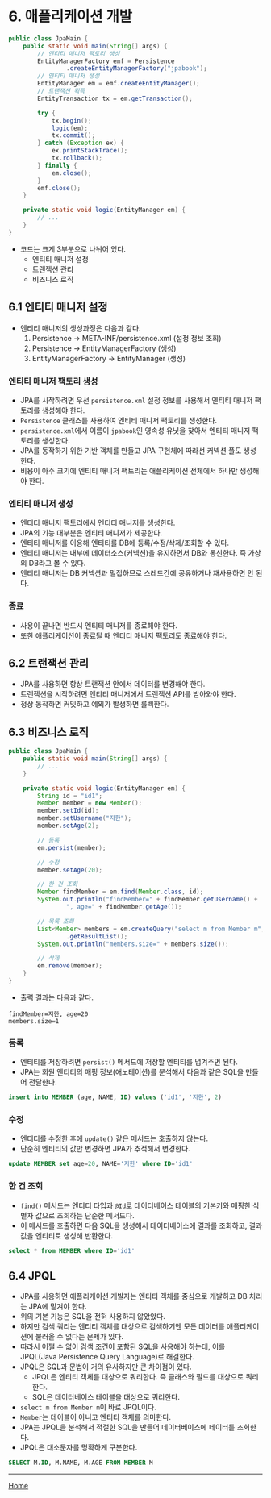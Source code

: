 # 6. 애플리케이션 개발

```java
public class JpaMain {
    public static void main(String[] args) {
        // 엔티티 매니저 팩토리 생성
        EntityManagerFactory emf = Persistence
                .createEntityManagerFactory("jpabook");
        // 엔티티 매니저 생성
        EntityManager em = emf.createEntityManager();
        // 트랜잭션 획득
        EntityTransaction tx = em.getTransaction();

        try {
            tx.begin();
            logic(em);
            tx.commit();
        } catch (Exception ex) {
            ex.printStackTrace();
            tx.rollback();
        } finally {
            em.close();
        }
        emf.close();
    }

    private static void logic(EntityManager em) {
        // ...
    }
}
```

- 코드는 크게 3부분으로 나뉘어 있다.
    - 엔티티 매니저 설정
    - 트랜잭션 관리
    - 비즈니스 로직


## 6.1 엔티티 매니저 설정

- 엔티티 매니저의 생성과정은 다음과 같다.
    1. Persistence -> META-INF/persistence.xml (설정 정보 조회)
    2. Persistence -> EntityManagerFactory (생성)
    3. EntityManagerFactory -> EntityManager (생성)

### 엔티티 매니저 팩토리 생성

- JPA를 시작하려면 우선 `persistence.xml` 설정 정보를 사용해서 엔티티 매니저 팩토리를 생성해야 한다.
- `Persistence` 클래스를 사용하여 엔티티 매니저 팩토리를 생성한다.
- `persistence.xml`에서 이름이 `jpabook`인 영속성 유닛을 찾아서 엔티티 매니저 팩토리를 생성한다.
- JPA를 동작하기 위한 기반 객체를 만들고 JPA 구현체에 따라선 커넥션 풀도 생성한다.
- 비용이 아주 크기에 엔티티 매니저 팩토리는 애플리케이션 전체에서 하나만 생성해야 한다.

### 엔티티 매니저 생성

- 엔티티 매니저 팩토리에서 엔티티 매니저를 생성한다.
- JPA의 기능 대부분은 엔티티 매니저가 제공한다.
- 엔티티 매니저를 이용해 엔티티를 DB에 등록/수정/삭제/조회할 수 있다.
- 엔티티 매니저는 내부에 데이터소스(커넥션)을 유지하면서 DB와 통신한다. 즉 가상의 DB라고 볼 수 있다.
- 엔티티 매니저는 DB 커넥션과 밀접하므로 스레드간에 공유하거나 재사용하면 안 된다.

### 종료

- 사용이 끝나면 반드시 엔티티 매니저를 종료해야 한다.
- 또한 애플리케이션이 종료될 때 엔티티 매니저 팩토리도 종료해야 한다.


## 6.2 트랜잭션 관리

- JPA를 사용하면 항상 트랜잭션 안에서 데이터를 변경해야 한다.
- 트랜잭션을 시작하려면 엔티티 매니저에서 트랜잭션 API를 받아와야 한다.
- 정상 동작하면 커밋하고 예외가 발생하면 롤백한다.


## 6.3 비즈니스 로직

```java
public class JpaMain {
    public static void main(String[] args) {
        // ...
    }

    private static void logic(EntityManager em) {
        String id = "id1";
        Member member = new Member();
        member.setId(id);
        member.setUsername("지한");
        member.setAge(2);

        // 등록
        em.persist(member);

        // 수정
        member.setAge(20);

        // 한 건 조회
        Member findMember = em.find(Member.class, id);
        System.out.println("findMember=" + findMember.getUsername() +
                ", age=" + findMember.getAge());

        // 목록 조회
        List<Member> members = em.createQuery("select m from Member m", Member.class)
                .getResultList();
        System.out.println("members.size=" + members.size());

        // 삭제
        em.remove(member);
    }
}
```

- 출력 결과는 다음과 같다.

```
findMember=지한, age=20
members.size=1
```

### 등록

- 엔티티를 저장하려면 `persist()` 메서드에 저장할 엔티티를 넘겨주면 된다.
- JPA는 회원 엔티티의 매핑 정보(애노테이션)를 분석해서 다음과 같은 SQL을 만들어 전달한다.

```sql
insert into MEMBER (age, NAME, ID) values ('id1', '지한', 2)
```

### 수정

- 엔티티를 수정한 후에 `update()` 같은 메서드는 호출하지 않는다.
- 단순히 엔티티의 값만 변경하면 JPA가 추적해서 변경한다.

```sql
update MEMBER set age=20, NAME='지한' where ID='id1'
```

### 한 건 조회

- `find()` 메서드는 엔티티 타입과 `@Id`로 데이터베이스 테이블의 기본키와 매핑한 식별자 값으로 조회하는 단순한 메서드다.
- 이 메서드를 호출하면 다음 SQL을 생성해서 데이터베이스에 결과를 조회하고, 결과값을 엔티티로 생성해 반환한다.

```sql
select * from MEMBER where ID='id1'
```


## 6.4 JPQL

- JPA를 사용하면 애플리케이션 개발자는 엔티티 객체를 중심으로 개발하고 DB 처리는 JPA에 맡겨야 한다.
- 위의 기본 기능은 SQL을 전혀 사용하지 않았았다.
- 하지만 검색 쿼리는 엔티티 객체를 대상으로 검색하기엔 모든 데이터를 애플리케이션에 불러올 수 없다는 문제가 있다.
- 따라서 어쩔 수 없이 검색 조건이 포함된 SQL을 사용해야 하는데, 이를 JPQL(Java Persistence Query Language)로 해결한다.
- JPQL은 SQL과 문법이 거의 유사하지만 큰 차이점이 있다.
    - JPQL은 엔티티 객체를 대상으로 쿼리한다. 즉 클래스와 필드를 대상으로 쿼리한다.
    - SQL은 데이터베이스 테이블을 대상으로 쿼리한다.
- `select m from Member m`이 바로 JPQL이다.
- `Member`는 테이블이 아니고 엔티티 객체를 의마한다.
- JPA는 JPQL을 분석해서 적절한 SQL을 만들어 데이터베이스에 데이터를 조회한다.
- JPQL은 대소문자를 명확하게 구분한다.

```sql
SELECT M.ID, M.NAME, M.AGE FROM MEMBER M
```

-----
[Home](./index.md)

